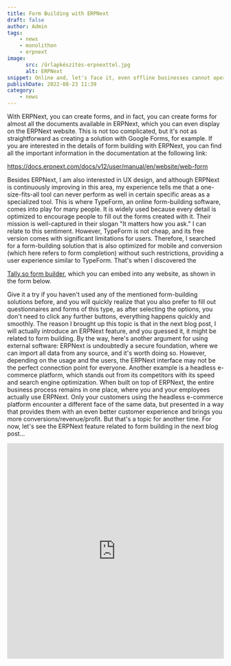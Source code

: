 ```yaml
---
title: Form Building with ERPNext
draft: false
author: Admin
tags:
    - news
    - monolithon
    - erpnext
image:
      src: /űrlapkészítés-erpnexttel.jpg
      alt: ERPNext
snippet: Online and, let's face it, even offline businesses cannot operate without well-formulated questions. There are numerous options available for this purpose.
publishDate: 2022-08-23 11:39
category:
    - news
---
```


<p>With ERPNext, you can create forms, and in fact, you can create forms for almost all the documents available in ERPNext, which you can even display on the ERPNext website. This is not too complicated, but it's not as straightforward as creating a solution with Google Forms, for example. If you are interested in the details of form building with ERPNext, you can find all the important information in the documentation at the following link:</p>
<p></p>
<p>
<a href="https://docs.erpnext.com/docs/v12/user/manual/en/website/web-form">https://docs.erpnext.com/docs/v12/user/manual/en/website/web-form</a>
</p>
<p></p>
<p>Besides ERPNext, I am also interested in UX design, and although ERPNext is continuously improving in this area, my experience tells me that a one-size-fits-all tool can never perform as well in certain specific areas as a specialized tool. This is where TypeForm, an online form-building software, comes into play for many people. It is widely used because every detail is optimized to encourage people to fill out the forms created with it. Their mission is well-captured in their slogan "It matters how you ask." I can relate to this sentiment. However, TypeForm is not cheap, and its free version comes with significant limitations for users. Therefore, I searched for a form-building solution that is also optimized for mobile and conversion (which here refers to form completion) without such restrictions, providing a user experience similar to TypeForm. That's when I discovered the</p>
<p></p>
<p><a href="https://tally.so/?ref=monolithon">Tally.so form builder</a>, which you can embed into any website, as shown in the form below.</p>
<p></p>
<p>Give it a try if you haven't used any of the mentioned form-building solutions before, and you will quickly realize that you also prefer to fill out questionnaires and forms of this type, as after selecting the options, you don't need to click any further buttons, everything happens quickly and smoothly. The reason I brought up this topic is that in the next blog post, I will actually introduce an ERPNext feature, and you guessed it, it might be related to form building. By the way, here's another argument for using external software: ERPNext is undoubtedly a secure foundation, where we can import all data from any source, and it's worth doing so. However, depending on the usage and the users, the ERPNext interface may not be the perfect connection point for everyone. Another example is a headless e-commerce platform, which stands out from its competitors with its speed and search engine optimization. When built on top of ERPNext, the entire business process remains in one place, where you and your employees actually use ERPNext. Only your customers using the headless e-commerce platform encounter a different face of the same data, but presented in a way that provides them with an even better customer experience and brings you more conversions/revenue/profit. But that's a topic for another time. For now, let's see the ERPNext feature related to form building in the next blog post...</p>

<p><iframe src="https://tally.so/embed/nPAj5m?hideTitle=1" width="100%" height="500" frameborder="0" marginheight="0" marginwidth="0" title="ERPNext Questionnaire"></iframe></p>
